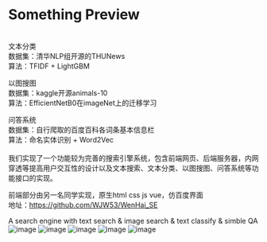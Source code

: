 # Something Preview

<br>
文本分类<br>
数据集：清华NLP组开源的THUNews <br>
算法：TFIDF + LightGBM<br>

以图搜图<br>
数据集：kaggle开源animals-10<br>
算法：EfficientNetB0在imageNet上的迁移学习<br>

问答系统<br>
数据集：自行爬取的百度百科各词条基本信息栏<br>
算法：命名实体识别 + Word2Vec
<br>
<br>
我们实现了一个功能较为完善的搜索引擎系统，包含前端网页、后端服务器，内网穿透等提高用户交互性的设计以及文本搜索、文本分类、以图搜图、问答系统等功能接口的实现。


前端部分由另一名同学实现，原生html css js vue，仿百度界面
<br>地址：https://github.com/WJW53/WenHai_SE

A search engine with text search &amp; image search &amp; text classify &amp; simble QA
![image](https://user-images.githubusercontent.com/46164563/198067926-163e89b0-3e80-4238-8ad2-13e7ed843edf.png)
![image](https://user-images.githubusercontent.com/46164563/198067990-f08252c4-423e-4663-9c95-576f94940361.png)
![image](https://user-images.githubusercontent.com/46164563/198068007-7cc44103-fce4-4872-93a8-b63f18633ca7.png)
![image](https://user-images.githubusercontent.com/46164563/198068024-ee7b30c8-7034-4e78-a38c-84dc8693658c.png)
![image](https://user-images.githubusercontent.com/46164563/198068046-b3b2d2ad-4439-421e-9bfc-3efe66fcaad6.png)

